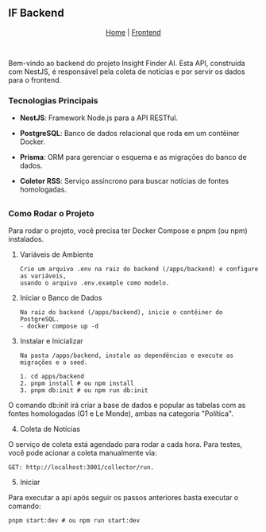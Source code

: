 ## IF Backend

<p align="center">
<a  href="https://github.com/lbs-luis/InsightFinder">Home</a> | 
<a  href="https://github.com/lbs-luis/InsightFinder/tree/main/apps/frontend">Frontend</a>
</p>

<br>

Bem-vindo ao backend do projeto Insight Finder AI. Esta API, construída com NestJS, é responsável pela coleta de notícias e por servir os dados para o frontend.

### Tecnologias Principais

- **NestJS**: Framework Node.js para a API RESTful.

- **PostgreSQL**: Banco de dados relacional que roda em um contêiner Docker.

- **Prisma**: ORM para gerenciar o esquema e as migrações do banco de dados.

- **Coletor RSS**: Serviço assíncrono para buscar notícias de fontes homologadas.

##

### Como Rodar o Projeto

Para rodar o projeto, você precisa ter Docker Compose e pnpm (ou npm) instalados.

1.  Variáveis de Ambiente

        Crie um arquivo .env na raiz do backend (/apps/backend) e configure as variáveis,
        usando o arquivo .env.example como modelo.

2.  Iniciar o Banco de Dados

        Na raiz do backend (/apps/backend), inicie o contêiner do PostgreSQL.
        - docker compose up -d

3.  Instalar e Inicializar

        Na pasta /apps/backend, instale as dependências e execute as migrações e o seed.

        1. cd apps/backend
        2. pnpm install # ou npm install
        3. pnpm db:init # ou npm run db:init

O comando db:init irá criar a base de dados e popular as tabelas com as fontes homologadas (G1 e Le Monde), ambas na categoria "Política".

4. Coleta de Notícias

O serviço de coleta está agendado para rodar a cada hora. Para testes, você pode acionar a coleta manualmente via:

    GET: http://localhost:3001/collector/run.

5. Iniciar

Para executar a api após seguir os passos anteriores basta executar o comando:

    pnpm start:dev # ou npm run start:dev
